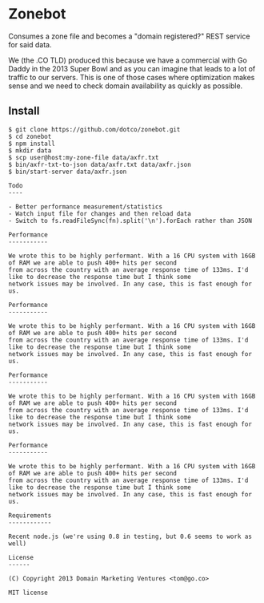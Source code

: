 Zonebot
=======

Consumes a zone file and becomes a "domain registered?" REST service for said data.

We (the .CO TLD) produced this because we have a commercial with Go Daddy in
the 2013 Super Bowl and as you can imagine that leads to a lot of traffic to
our servers. This is one of those cases where optimization makes sense and we
need to check domain availability as quickly as possible.

Install
-------

```shell
$ git clone https://github.com/dotco/zonebot.git
$ cd zonebot
$ npm install
$ mkdir data
$ scp user@host:my-zone-file data/axfr.txt
$ bin/axfr-txt-to-json data/axfr.txt data/axfr.json
$ bin/start-server data/axfr.json

Todo
----

- Better performance measurement/statistics
- Watch input file for changes and then reload data
- Switch to fs.readFileSync(fn).split('\n').forEach rather than JSON

Performance
-----------

We wrote this to be highly performant. With a 16 CPU system with 16GB of RAM we are able to push 400+ hits per second
from across the country with an average response time of 133ms. I'd like to decrease the response time but I think some
network issues may be involved. In any case, this is fast enough for us.

Performance
-----------

We wrote this to be highly performant. With a 16 CPU system with 16GB of RAM we are able to push 400+ hits per second
from across the country with an average response time of 133ms. I'd like to decrease the response time but I think some
network issues may be involved. In any case, this is fast enough for us.

Performance
-----------

We wrote this to be highly performant. With a 16 CPU system with 16GB of RAM we are able to push 400+ hits per second
from across the country with an average response time of 133ms. I'd like to decrease the response time but I think some
network issues may be involved. In any case, this is fast enough for us.

Performance
-----------

We wrote this to be highly performant. With a 16 CPU system with 16GB of RAM we are able to push 400+ hits per second
from across the country with an average response time of 133ms. I'd like to decrease the response time but I think some
network issues may be involved. In any case, this is fast enough for us.

Requirements
------------

Recent node.js (we're using 0.8 in testing, but 0.6 seems to work as well)

License
------

(C) Copyright 2013 Domain Marketing Ventures <tom@go.co>

MIT license
